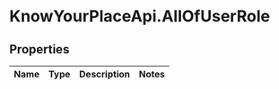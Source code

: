 # KnowYourPlaceApi.AllOfUserRole

## Properties

| Name | Type | Description | Notes |
| ---- | ---- | ----------- | ----- |

